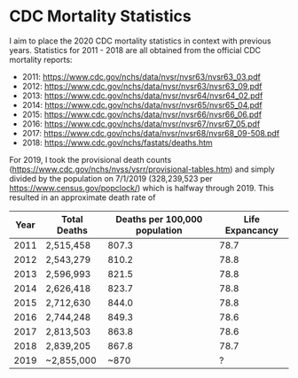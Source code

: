 # CDC Mortality Statistics

I aim to place the 2020 CDC mortality statistics in context with previous years. Statistics for 2011 - 2018 are all obtained from the official CDC mortality reports:
- 2011: https://www.cdc.gov/nchs/data/nvsr/nvsr63/nvsr63_03.pdf
- 2012: https://www.cdc.gov/nchs/data/nvsr/nvsr63/nvsr63_09.pdf
- 2013: https://www.cdc.gov/nchs/data/nvsr/nvsr64/nvsr64_02.pdf
- 2014: https://www.cdc.gov/nchs/data/nvsr/nvsr65/nvsr65_04.pdf
- 2015: https://www.cdc.gov/nchs/data/nvsr/nvsr66/nvsr66_06.pdf
- 2016: https://www.cdc.gov/nchs/data/nvsr/nvsr67/nvsr67_05.pdf
- 2017: https://www.cdc.gov/nchs/data/nvsr/nvsr68/nvsr68_09-508.pdf
- 2018: https://www.cdc.gov/nchs/fastats/deaths.htm

For 2019, I took the provisional death counts (https://www.cdc.gov/nchs/nvss/vsrr/provisional-tables.htm) and simply divided by the population on 7/1/2019 (328,239,523 per https://www.census.gov/popclock/) which is halfway through 2019. This resulted in an approximate death rate of 


| Year | Total Deaths | Deaths per 100,000 population | Life Expancancy |
|------|--------------|------------------------------|-----------------|
| 2011 | 2,515,458 | 807.3 | 78.7 |
| 2012 | 2,543,279 | 810.2 | 78.8 |
| 2013 | 2,596,993 | 821.5 | 78.8 |
| 2014 | 2,626,418 | 823.7 | 78.8 |
| 2015 | 2,712,630 | 844.0 | 78.8 |
| 2016 | 2,744,248 | 849.3 | 78.6 |
| 2017 | 2,813,503 | 863.8 | 78.6 |
| 2018 | 2,839,205 | 867.8 | 78.7 |
| 2019 | ~2,855,000 | ~870 | ? |


